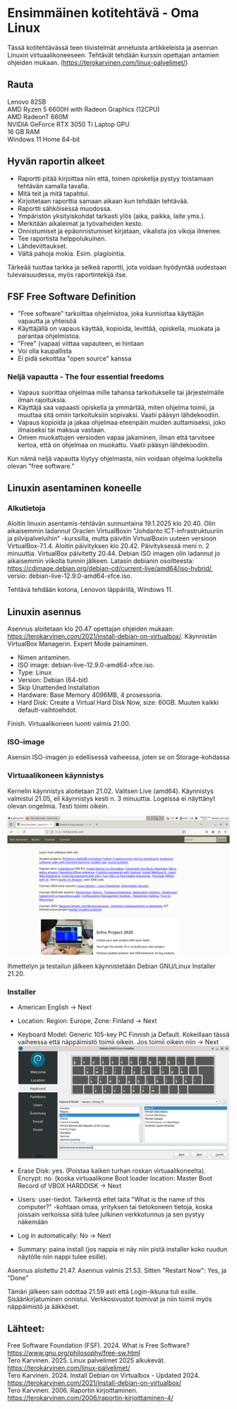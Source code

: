 # Ensimmäinen kotitehtävä - Oma Linux

Tässä kotitehtävässä teen tiivistelmät annetuista artikkeleista ja asennan Linuxin virtuaalikoneeseen. Tehtävät tehdään kurssin opettajan antamien ohjeiden mukaan. (https://terokarvinen.com/linux-palvelimet/)

## Rauta

Lenovo 82SB  
AMD Ryzen 5 6600H with Radeon Graphics (12CPU)  
AMD RadeonT 660M  
NVIDIA GeForce RTX 3050 Ti Laptop GPU  
16 GB RAM  
Windows 11 Home 64-bit  

## Hyvän raportin alkeet

- Raportti pitää kirjoittaa niin että, toinen opiskelija pystyy toistamaan tehtävän samalla tavalla.
- Mitä teit ja mitä tapahtui.
- Kirjoitetaan raporttia samaan aikaan kun tehdään tehtävää.
- Raportti sähköisessä muodossa.
- Ympäristön yksityiskohdat tarkasti ylös (aika, paikka, laite yms.).
- Merkitään aikaleimat ja työvaiheiden kesto.
- Onnistumiset ja epäonnistumiset kirjataan, vikalista jos vikoja ilmenee.
- Tee raportista helppolukuinen.
- Lähdeviittaukset.
- Vältä pahoja mokia. Esim. plagiointia.

Tärkeää tuottaa tarkka ja selkeä raportti, jota voidaan hyödyntää uudestaan tulevaisuudessa, myös raportintekijä itse.

## FSF Free Software Definition

- "Free software" tarkoittaa ohjelmistoa, joka kunniottaa käyttäjän vapautta ja yhteisöä
- Käyttäjällä on vapaus käyttää, kopioida, levittää, opiskella, muokata ja parantaa ohjelmistoa.
- "Free" (vapaa) viittaa vapauteen, ei hintaan
- Voi olla kaupallista
- Ei pidä sekoittaa "open source" kanssa

### Neljä vapautta - The four essential freedoms

- Vapaus suorittaa ohjelmaa mille tahansa tarkoitukselle tai järjestelmälle ilman rajoituksia.
- Käyttäjä saa vapaasti opiskella ja ymmärtää, miten ohjelma toimii, ja muuttaa sitä omiin tarkoituksiin sopivaksi. Vaatii pääsyn lähdekoodiin.
- Vapaus kopioida ja jakaa ohjelmaa eteenpäin muiden auttamiseksi, joko ilmaiseksi tai maksua vastaan.
- Omien muokattujen versioden vapaa jakaminen, ilman että tarvitsee kertoa, että on ohjelmaa on muokattu. Vaatii pääsyn lähdekoodiin.

Kun nämä neljä vapautta löytyy ohjelmasta, niin voidaan ohjelma luokitella olevan "free software."

## Linuxin asentaminen koneelle

### Alkutietoja

Aloitin linuxin asentamis-tehtävän sunnuntaina 19.1.2025 klo 20.40. Olin aikaisemmin ladannut Oraclen VirtualBoxin "Johdanto ICT-infrastruktuuriin ja pilvipalveluihin" -kurssilla, mutta päivitin VirtualBoxin uuteen versioon VirtualBox-7.1.4. Aloitin päivityksen klo 20.42. Päivityksessä meni n. 2 minuuttia. VirtualBox päivitetty 20.44. Debian ISO imagen olin ladannut jo aikaisemmin viikolla tunnin jälkeen. Latasin debianin osoitteesta: https://cdimage.debian.org/debian-cd/current-live/amd64/iso-hybrid/, versio: debian-live-12.9.0-amd64-xfce.iso. 

Tehtävä tehdään kotona, Lenovon läppärillä, Windows 11.

## Linuxin asennus

Asennus aloitetaan klo 20.47 opettajan ohjeiden mukaan: https://terokarvinen.com/2021/install-debian-on-virtualbox/. Käynnistän VirtualBox Managerin. Expert Mode painaminen. 
- Nimen antaminen.
- ISO image: debian-live-12.9.0-amd64-xfce.iso.
- Type: Linux
- Version: Debian (64-bit)
- Skip Unattended Installation
- Hardware: Base Memory 4096MB, 4 prosessoria.
- Hard Disk: Create a Virtual Hard Disk Now, size: 60GB. Muuten kaikki default-vaihtoehdot.

Finish. Virtuaalikoneen luonti valmis 21.00.

### ISO-image

Asensin ISO-imagen jo edellisessä vaiheessa, joten se on Storage-kohdassa

### Virtuaalikoneen käynnistys

Kernelin käynnistys aloitetaan 21.02. Valitsen Live (amd64). Käynnistys valmistui 21.05, eli käynnistys kesti n. 3 minuuttia. Logeissa ei näyttänyt olevan ongelmia. Testi toimi oikein.

![Test](VirtualBox-test1.png)

Ihmettelyn ja testailun jälkeen käynnistetään Debian GNU/Linux Installer 21.20.

### Installer

- American English -> Next
- Location: Region: Europe, Zone: Finland -> Next
- Keyboard Model: Generic 105-key PC Finnish ja Default. Kokeillaan tässä vaiheessa että näppäimistö toimii oikein. Jos toimii oikein niin -> Next
![Keyboard](keyboard.png)

- Erase Disk: yes. (Poistaa kaiken turhan roskan virtuaalikoneelta). Encrypt: no. (koska virtuaalikone Boot loader location: Master Boot Record of VBOX HARDDISK -> Next
- Users: user-tiedot. Tärkeintä ettet laita "What is the name of this computer?" -kohtaan omaa, yrityksen tai tietokoneen tietoja, koska joissain verkoissa siitä tulee julkinen verkkotunnus ja sen pystyy näkemään
- Log in automatically: No -> Next
- Summary: paina install (jos nappia ei näy niin pistä installer koko ruudun näytölle niin nappi tulee esille).

Asennus aloitettu 21.47. Asennus valmis 21.53. Sitten "Restart Now": Yes, ja "Done"

Tämän jälkeen sain odottaa 21.59 asti että Login-ikkuna tuli esille. Sisäänkirjatuminen onnistui. Verkkosivustot toimivat ja niin toimii myös näppäimistö ja ääkköset.

## Lähteet:

Free Software Foundation (FSF). 2024. What is Free Software? https://www.gnu.org/philosophy/free-sw.html  
Tero Karvinen. 2025. Linux palvelimet 2025 alkukevät. https://terokarvinen.com/linux-palvelimet/  
Tero Karvinen. 2024. Install Debian on Virtualbox - Updated 2024. https://terokarvinen.com/2021/install-debian-on-virtualbox/  
Tero Karvinen. 2006. Raportin kirjoittaminen. https://terokarvinen.com/2006/raportin-kirjoittaminen-4/
